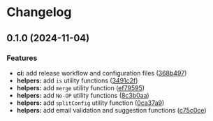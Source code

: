 # Changelog

## 0.1.0 (2024-11-04)


### Features

* **ci:** add release workflow and configuration files ([368b497](https://github.com/aprendendofelipe/tabnews/commit/368b49796e99dd529e8e4674117c974532b57164))
* **helpers:** add `is` utility functions ([3491c2f](https://github.com/aprendendofelipe/tabnews/commit/3491c2fe694e0f1e5c4122172b77189089b9f5a1))
* **helpers:** add `merge` utility function ([ef79595](https://github.com/aprendendofelipe/tabnews/commit/ef795957d3b94005b70e54f80ab0312773477dfa))
* **helpers:** add `No-OP` utility functions ([8c3b0aa](https://github.com/aprendendofelipe/tabnews/commit/8c3b0aac244a078b1055da2fca9b52de45c035ee))
* **helpers:** add `splitConfig` utility function ([0ca37a9](https://github.com/aprendendofelipe/tabnews/commit/0ca37a920d98566c65c8357fc66dba8aa519e36f))
* **helpers:** add email validation and suggestion functions ([c75c0ce](https://github.com/aprendendofelipe/tabnews/commit/c75c0ce7608a51bffb428315d075f1b9f91d88e3))
